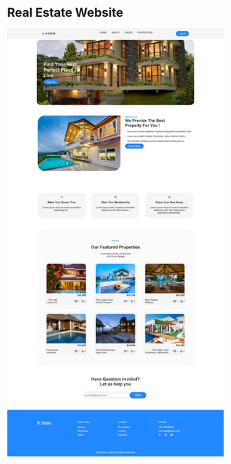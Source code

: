 # Real Estate Website
![Design of the Project](https://github.com/shubhra-g/Real-Estate/blob/main/designs/Real-Estate-Preview%5BWebsite%5D.png)

